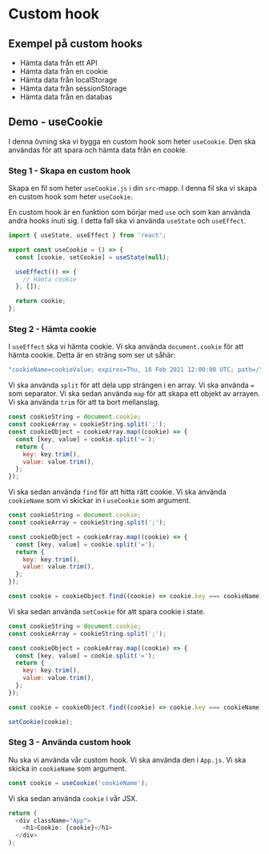 # Custom hook

## Exempel på custom hooks

- Hämta data från ett API
- Hämta data från en cookie
- Hämta data från localStorage
- Hämta data från sessionStorage
- Hämta data från en databas

## Demo - useCookie

I denna övning ska vi bygga en custom hook som heter `useCookie`. Den ska användas för att spara och hämta data från en cookie.

### Steg 1 - Skapa en custom hook

Skapa en fil som heter `useCookie.js` i din `src`-mapp. I denna fil ska vi skapa en custom hook som heter `useCookie`.

En custom hook är en funktion som börjar med `use` och som kan använda andra hooks inuti sig. I detta fall ska vi använda `useState` och `useEffect`.

```js
import { useState, useEffect } from 'react';

export const useCookie = () => {
  const [cookie, setCookie] = useState(null);

  useEffect(() => {
    // Hämta cookie
  }, []);

  return cookie;
};
```

### Steg 2 - Hämta cookie

I `useEffect` ska vi hämta cookie. Vi ska använda `document.cookie` för att hämta cookie. Detta är en sträng som ser ut såhär:

```js
"cookieName=cookieValue; expires=Thu, 18 Feb 2021 12:00:00 UTC; path=/"
```

Vi ska använda `split` för att dela upp strängen i en array. Vi ska använda `=` som separator. Vi ska sedan använda `map` för att skapa ett objekt av arrayen. Vi ska använda `trim` för att ta bort mellanslag.

```js
const cookieString = document.cookie;
const cookieArray = cookieString.split(';');
const cookieObject = cookieArray.map((cookie) => {
  const [key, value] = cookie.split('=');
  return {
    key: key.trim(),
    value: value.trim(),
  };
});
```

Vi ska sedan använda `find` för att hitta rätt cookie. Vi ska använda `cookieName` som vi skickar in i `useCookie` som argument.

```js
const cookieString = document.cookie;
const cookieArray = cookieString.split(';');

const cookieObject = cookieArray.map((cookie) => {
  const [key, value] = cookie.split('=');
  return {
    key: key.trim(),
    value: value.trim(),
  };
});

const cookie = cookieObject.find((cookie) => cookie.key === cookieName);
```

Vi ska sedan använda `setCookie` för att spara cookie i state.

```js
const cookieString = document.cookie;
const cookieArray = cookieString.split(';');

const cookieObject = cookieArray.map((cookie) => {
  const [key, value] = cookie.split('=');
  return {
    key: key.trim(),
    value: value.trim(),
  };
});

const cookie = cookieObject.find((cookie) => cookie.key === cookieName);

setCookie(cookie);
```

### Steg 3 - Använda custom hook

Nu ska vi använda vår custom hook. Vi ska använda den i `App.js`. Vi ska skicka in `cookieName` som argument.

```js
const cookie = useCookie('cookieName');
```

Vi ska sedan använda `cookie` i vår JSX.

```js
return (
  <div className="App">
    <h1>Cookie: {cookie}</h1>
  </div>
);
```